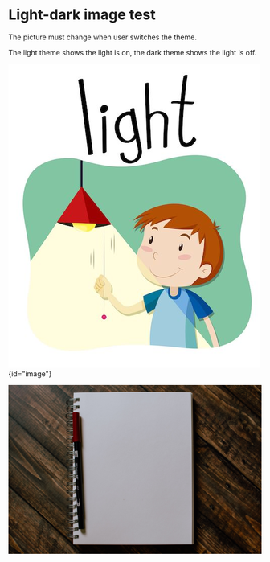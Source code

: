# Light-dark image test

The picture must change when user switches the theme.

The light theme shows the light is on, the dark theme shows the light is off.

![](./Boy.jpeg){id="image"}

![](/kartinki/book.jpg)
